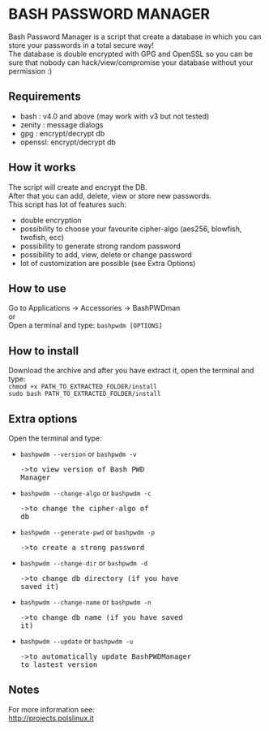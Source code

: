 BASH PASSWORD MANAGER
=====================

Bash Password Manager is a script that create a database in which you can store your passwords in a total secure way!<br>
The database is double encrypted with GPG and OpenSSL so you can be sure that nobody can hack/view/compromise your database without your permission :)

Requirements
------------

* bash   : v4.0 and above (may work with v3 but not tested)
* zenity : message dialogs
* gpg    : encrypt/decrypt db
* openssl: encrypt/decrypt db

How it works
------------

The script will create and encrypt the DB.<br> 
After that you can add, delete, view or store new passwords.<br>
This script has lot of features such:<br>

- double encryption
- possibility to choose your favourite cipher-algo (aes256, blowfish, twofish, ecc)
- possibility to generate strong random password
- possibility to add, view, delete or change password
- lot of customization are possible (see Extra Options)

How to use
----------

Go to Applications -> Accessories -> BashPWDman<br>
or<br>
Open a terminal and type: `bashpwdm [OPTIONS]`

How to install
--------------

Download the archive and after you have extract it, open the terminal and type:<br>
`chmod +x PATH_TO_EXTRACTED_FOLDER/install`<br>
`sudo bash PATH_TO_EXTRACTED_FOLDER/install`

Extra options
-------------

Open the terminal and type:<br>

- `bashpwdm --version` or `bashpwdm -v`<pre>->to view version of Bash PWD Manager</pre>
- `bashpwdm --change-algo` or `bashpwdm -c`<pre>->to change the cipher-algo of db</pre>
- `bashpwdm --generate-pwd` or `bashpwdm -p`<pre>->to create a strong password</pre>
- `bashpwdm --change-dir` or `bashpwdm -d`<pre>->to change db directory (if you have saved it)</pre>
- `bashpwdm --change-name` or `bashpwdm -n`<pre>->to change db name (if you have saved it)</pre>
- `bashpwdm --update` or `bashpwdm -u`<pre>->to automatically update BashPWDManager to lastest version</pre>

Notes
-----

For more information see:<br>
<http://projects.polslinux.it>

